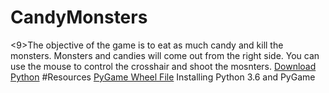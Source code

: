 # CandyMonsters
<9>The objective of the game is to eat as much candy and kill the monsters. Monsters and candies will come out from the right side. You can use the mouse to control the crosshair and shoot the mosnters. 
<a href="https://www.python.org/downloads/">Download Python</a>
#Resources
<a href="http://www.lfd.uci.edu/~gohlke/pythonlibs/#pygame">PyGame Wheel File</a>
<a hred="https://youtu.be/_GikMdhAhv0">Installing Python 3.6 and PyGame</a>
